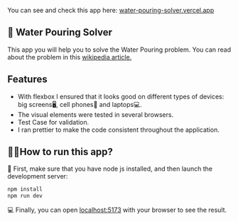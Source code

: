 You can see and check this app here: [water-pouring-solver.vercel.app](water-pouring-solver.vercel.app)


## 🔵 Water Pouring Solver
This app you will help you to solve the Water Pouring problem.
You can read about the problem in this [wikipedia article.](https://en.wikipedia.org/wiki/Water_pouring_puzzle)

## Features
- With flexbox I ensured that it looks good on different types of devices: big screens🖥️, cell phones📱 and laptops💻.
- The visual elements were tested in several browsers.
- Test Case for validation. 
- I ran prettier to make the code consistent throughout the application.

## 🏃‍♂️How to run this app?

🚀 First, make sure that you have node js installed, and then launch the development server:

```bash
npm install
npm run dev
```

💻 Finally, you can open [localhost:5173](http://localhost:5173) with your browser to see the result.
